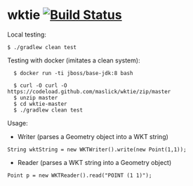 # wktie [![Build Status](https://travis-ci.org/maslick/wktie.svg?branch=master)](https://travis-ci.org/maslick/wktie)


Local testing:
```
$ ./gradlew clean test
```

Testing with docker (imitates a clean system):
```
  $ docker run -ti jboss/base-jdk:8 bash
  
  $ curl -O curl -O https://codeload.github.com/maslick/wktie/zip/master
  $ unzip master
  $ cd wktie-master
  $ ./gradlew clean test
```

Usage:
- Writer (parses a Geometry object into a WKT string)
```
String wktString = new WKTWriter().write(new Point(1,1));
```

- Reader (parses a WKT string into a Geometry object)
```
Point p = new WKTReader().read("POINT (1 1)");
```
